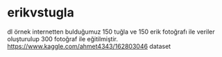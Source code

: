 # erikvstugla
dl örnek
internetten bulduğumuz 150 tuğla ve 150 erik fotoğrafı ile veriler oluşturulup 300 fotoğraf ile eğitilmiştir.
https://www.kaggle.com/ahmet4343/162803046 dataset
